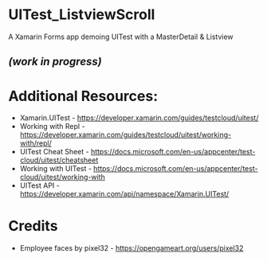 # UITest_ListviewScroll

A Xamarin Forms app demoing UITest with a MasterDetail & Listview

## *(work in progress)*

# Additional Resources:
- Xamarin.UITest - https://developer.xamarin.com/guides/testcloud/uitest/
- Working with Repl - https://developer.xamarin.com/guides/testcloud/uitest/working-with/repl/
- UITest Cheat Sheet - https://docs.microsoft.com/en-us/appcenter/test-cloud/uitest/cheatsheet
- Working with UITest - https://docs.microsoft.com/en-us/appcenter/test-cloud/uitest/working-with
- UITest API - https://developer.xamarin.com/api/namespace/Xamarin.UITest/

# Credits
- Employee faces by pixel32 - https://opengameart.org/users/pixel32

